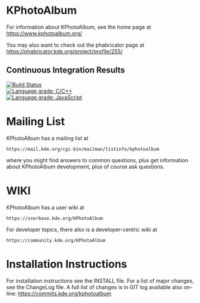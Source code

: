 KPhotoAlbum
===========

For information about KPhotoAlbum, see the home page at
https://www.kphotoalbum.org/

You may also want to check out the phabricator page at
https://phabricator.kde.org/project/profile/255/

## Continuous Integration Results

[![Build Status](https://invent.kde.org/graphics/kphotoalbum/badges/master/pipeline.svg)](https://invent.kde.org/graphics/kphotoalbum/-/pipelines)<br/>
[![Language grade: C/C++](https://img.shields.io/lgtm/grade/cpp/g/KDE/kphotoalbum.svg?logo=lgtm&logoWidth=18)](https://lgtm.com/projects/g/KDE/kphotoalbum/context:cpp)<br/>
[![Language grade: JavaScript](https://img.shields.io/lgtm/grade/javascript/g/KDE/kphotoalbum.svg?logo=lgtm&logoWidth=18)](https://lgtm.com/projects/g/KDE/kphotoalbum/context:javascript)



Mailing List
============

KPhotoAlbum has a mailing list at

    https://mail.kde.org/cgi-bin/mailman/listinfo/kphotoalbum

where you might find answers to common questions, plus get information
about KPhotoAlbum development, plus of course ask questions.


WIKI
====

KPhotoAlbum has a user wiki at

    https://userbase.kde.org/KPhotoAlbum

For developer topics, there also is a developer-centric wiki at

    https://community.kde.org/KPhotoAlbum


Installation Instructions
=========================

For installation instructions see the INSTALL file.  For a list of
major changes, see the ChangeLog file. A full list of changes is in GIT
log available also on-line:
https://commits.kde.org/kphotoalbum
